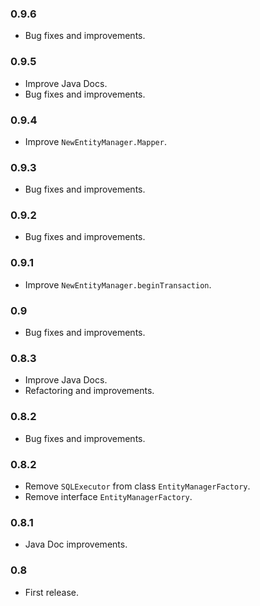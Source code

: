 ### 0.9.6

* Bug fixes and improvements.


### 0.9.5

* Improve Java Docs.
* Bug fixes and improvements.


### 0.9.4

* Improve `NewEntityManager.Mapper`.


### 0.9.3

* Bug fixes and improvements.


### 0.9.2

* Bug fixes and improvements.


### 0.9.1

* Improve `NewEntityManager.beginTransaction`.


### 0.9

* Bug fixes and improvements.


### 0.8.3

* Improve Java Docs.
* Refactoring and improvements.


### 0.8.2

* Bug fixes and improvements.


### 0.8.2

* Remove `SQLExecutor` from class `EntityManagerFactory`.
* Remove interface `EntityManagerFactory`.


### 0.8.1

* Java Doc improvements.


### 0.8

* First release.
